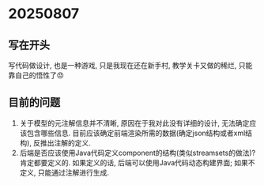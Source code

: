 # 20250807

## 写在开头

写代码做设计, 也是一种游戏, 只是我现在还在新手村, 教学关卡又做的稀烂, 只能靠自己的悟性了😠

## 目前的问题

1. 关于模型的元注解信息并不清晰, 原因在于我对此没有详细的设计, 无法确定应该包含哪些信息. 
目前应该确定前端渲染所需的数据(确定json结构或者xml结构), 反推出注解的定义.
2. 后端是否应该使用Java代码定义component的结构(类似streamsets的做法)? 肯定都要定义的.
如果定义的话, 后端可以使用Java代码动态构建界面; 如果不定义, 只能通过注解进行生成.
